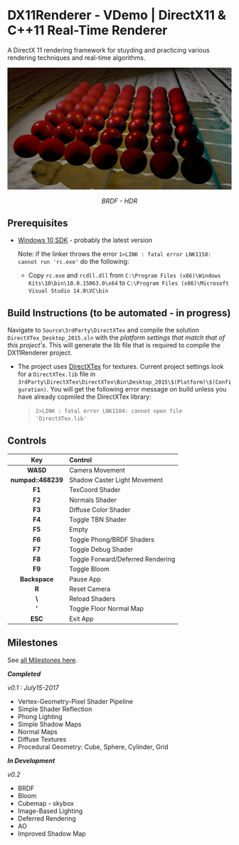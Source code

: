 # DX11Renderer - VDemo | DirectX11 & C++11 Real-Time Renderer

A DirectX 11 rendering framework for stuyding and practicing various rendering techniques and real-time algorithms. 

![](Screenshots/fixedTonemappingGamma.PNG)
<center><i>BRDF - HDR</i></center>


## Prerequisites

 - [Windows 10 SDK](https://developer.microsoft.com/en-us/windows/downloads/windows-10-sdk) - probably the latest version
  
   Note: if the linker throws the error `1>LINK : fatal error LNK1158: cannot run 'rc.exe'` do the following:
   - Copy `rc.exe` and `rcdll.dll` 
   from `C:\Program Files (x86)\Windows Kits\10\bin\10.0.15063.0\x64` to `C:\Program Files (x86)\Microsoft Visual Studio 14.0\VC\bin`
 

## Build Instructions (to be automated - in progress)

Navigate to `Source\3rdParty\DirectXTex` and compile the solution `DirectXTex_Desktop_2015.sln` with the *platform settings that match that of this project's*. 
This will generate the lib file that is required to compile the DX11Renderer project.

 - The project uses [DirectXTex](https://github.com/Microsoft/DirectXTex) for textures. Current project settings
look for a `DirectXTex.lib` file in `3rdParty\DirectXTex\DirectXTex\Bin\Desktop_2015\$(Platform)\$(Configuration)`. 
You will get the following error message on build unless you have already copmiled the DirectXTex library:  
    > `2>LINK : fatal error LNK1104: cannot open file 'DirectXTex.lib'`

## Controls

| Key | Control |
| :---: | :--- |
| **WASD** |	Camera Movement |
| **numpad::468239** |	Shadow Caster Light Movement |
| **F1** |	TexCoord Shader |
| **F2** |	Normals Shader |
| **F3** |	Diffuse Color Shader |
| **F4** |	Toggle TBN Shader |
| **F5** |	Empty |
| **F6** |	Toggle Phong/BRDF Shaders |
| **F7** |	Toggle Debug Shader |
| **F8** |	Toggle Forward/Deferred Rendering |
| **F9** |	Toggle Bloom |
| **Backspace** | Pause App |
| **R** | Reset Camera |
| **\\** | Reload Shaders |
| **'** | Toggle Floor Normal Map |
| **ESC** |	Exit App |
 


## Milestones

See [all Milestones here](https://github.com/vilbeyli/DX11Renderer/milestones).
 
 ***Completed***

*v0.1 : July15-2017*
 - Vertex-Geometry-Pixel Shader Pipeline
 - Simple Shader Reflection
 - Phong Lighting
 - Simple Shadow Maps
 - Normal Maps
 - Diffuse Textures
 - Procedural Geometry: Cube, Sphere, Cylinder, Grid
 
 ***In Development***
 
 *v0.2*
 - BRDF
 - Bloom
 - Cubemap - skybox
 - Image-Based Lighting
 - Deferred Rendering
 - AO
 - Improved Shadow Map
